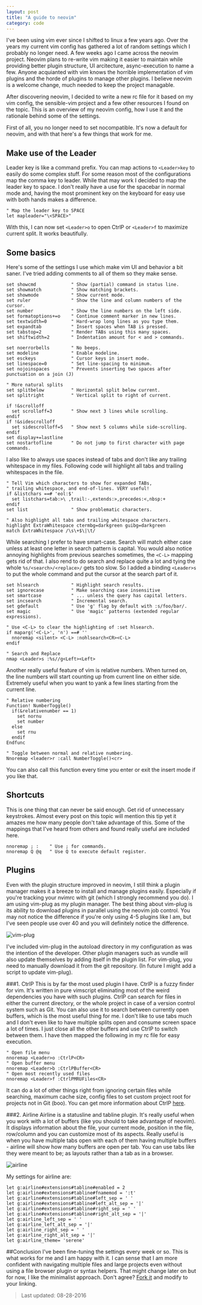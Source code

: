 ```yaml
---
layout: post
title: "A guide to neovim"
category: code
---
```


I've been using vim ever since I shifted to linux a few years ago. Over the years my current vim config has gathered a lot of random settings which I probably no longer need. A few weeks ago I came across the neovim project. Neovim plans to re-write vim making it easier to maintain while providing better plugin structure, UI arcitecture, async-execution to name a few. Anyone acquianted with vim knows the horrible implementation of vim plugins and the horde of plugins to manage other plugins. I believe neovim is a welcome change, much needed to keep the project managable.

After discovering neovim, I decided to write a new rc file for it based on my vim config, the sensible-vim project and a few other resources I found on the topic. This is an overview of my neovim config, how I use it and the rationale behind some of the settings.

First of all, you no longer need to set nocompatible. It's now a default for neovim, and with that here's a few things that work for me.

## Make use of the Leader
Leader key is like a command prefix. You can map actions to ```<Leader>key``` to easily do some complex stuff. For some reason most of the configurations map the comma key to leader. While that may work I decided to map the leader key to space. I don't really have a use for the spacebar in normal mode and, having the most prominent key on the keyboard for easy use with both hands makes a difference.

```vim
" Map the leader key to SPACE
let mapleader="\<SPACE>"
```

With this, I can now set ```<Leader>o``` to open CtrlP or ```<Leader>f``` to maximize current split. It works beautifully.

## Some basics
Here's some of the settings I use which make vim UI and behavior a bit saner. I've tried adding comments to all of them so they make sense.

```vim
set showcmd             " Show (partial) command in status line.
set showmatch           " Show matching brackets.
set showmode            " Show current mode.
set ruler               " Show the line and column numbers of the cursor.
set number              " Show the line numbers on the left side.
set formatoptions+=o    " Continue comment marker in new lines.
set textwidth=0         " Hard-wrap long lines as you type them.
set expandtab           " Insert spaces when TAB is pressed.
set tabstop=2           " Render TABs using this many spaces.
set shiftwidth=2        " Indentation amount for < and > commands.

set noerrorbells        " No beeps.
set modeline            " Enable modeline.
set esckeys             " Cursor keys in insert mode.
set linespace=0         " Set line-spacing to minimum.
set nojoinspaces        " Prevents inserting two spaces after punctuation on a join (J)

" More natural splits
set splitbelow          " Horizontal split below current.
set splitright          " Vertical split to right of current.

if !&scrolloff
  set scrolloff=3       " Show next 3 lines while scrolling.
endif
if !&sidescrolloff
  set sidescrolloff=5   " Show next 5 columns while side-scrolling.
endif
set display+=lastline
set nostartofline       " Do not jump to first character with page commands.
```

I also like to always use spaces instead of tabs and don't like any trailing whitespace in my files. Following code will highlight all tabs and trailing whitespaces in the file.

```vim
" Tell Vim which characters to show for expanded TABs,
" trailing whitespace, and end-of-lines. VERY useful!
if &listchars ==# 'eol:$'
  set listchars=tab:>\ ,trail:-,extends:>,precedes:<,nbsp:+
endif
set list                " Show problematic characters.

" Also highlight all tabs and trailing whitespace characters.
highlight ExtraWhitespace ctermbg=darkgreen guibg=darkgreen
match ExtraWhitespace /\s\+$\|\t/
```

While searching I prefer to have smart-case. Search will match either case unless at least one letter in search pattern is capital. You would also notice annoying highlights from previous searches sometimes, the ```<C-L>``` mapping gets rid of that. I also rend to do search and replace quite a lot and tying the whole ```%s/<search>/<replace>/``` gets too slow. So I added a binding ```<Leader>s``` to put the whole command and put the cursor at the search part of it.

```vim
set hlsearch            " Highlight search results.
set ignorecase          " Make searching case insensitive
set smartcase           " ... unless the query has capital letters.
set incsearch           " Incremental search.
set gdefault            " Use 'g' flag by default with :s/foo/bar/.
set magic               " Use 'magic' patterns (extended regular expressions).

" Use <C-L> to clear the highlighting of :set hlsearch.
if maparg('<C-L>', 'n') ==# ''
  nnoremap <silent> <C-L> :nohlsearch<CR><C-L>
endif

" Search and Replace
nmap <Leader>s :%s//g<Left><Left>
```

Another really useful feature of vim is relative numbers. When turned on, the line numbers will start counting up from current line on either side. Extremely useful when you want to yank a few lines starting from the current line.

```vim
" Relative numbering
Function! NumberToggle()
  if(&relativenumber == 1)
    set nornu
    set number
  else
    set rnu
  endif
Endfunc

" Toggle between normal and relative numbering.
Nnoremap <leader>r :call NumberToggle()<cr>
```

You can also call this function every time you enter or exit the insert mode if you like that.

## Shortcuts
This is one thing that can never be said enough. Get rid of unnecessary keystrokes. Almost every post on this topic will mention this tip yet it amazes me how many people don't take advantage of this. Some of the mappings that I've heard from others and found really useful are included here.

```vim
nnoremap ; :    " Use ; for commands.
nnoremap Q @q   " Use Q to execute default register.
```

## Plugins
Even with the plugin structure improved in neovim, I still think a plugin manager makes it a breeze to install and manage plugins easily. Especially if you're tracking your nvimrc with git (which I strongly recommend you do). I am using vim-plug as my plugin manager. The best thing about vim-plug is its ability to download plugins in parallel using the neovim job control. You may not notice the difference if you're only using 4-5 plugins like I am, but I've seen people use over 40 and you will definitely notice the difference.

![vim-plug](https://raw.githubusercontent.com/junegunn/i/master/vim-plug/installer.gif)

I've included vim-plug in the autoload directory in my configuration as was the intention of the developer. Other plugin managers such as vundle will also update themselves by adding itself in the plugin list. For vim-plug, you need to manually download it from the git repository. (In future I might add a script to update vim-plug).

###1. CtrlP
This is by far the most used plugin I have. CtrlP is a fuzzy finder for vim. It's written in pure vimscript eliminating most of the weird dependencies you have with such plugins. CtrlP can search for files in either the current directory, or the whole project in case of a version control system such as Git. You can also use it to search between currently open buffers, which is the most useful thing for me. I don't like to use tabs much and I don't even like to have multiple splits open and consume screen space a lot of times. I just close all the other buffers and use CtrlP to switch between them. I have then mapped the following in my rc file for easy execution.

```vim
" Open file menu
nnoremap <Leader>o :CtrlP<CR>
" Open buffer menu
nnoremap <Leader>b :CtrlPBuffer<CR>
" Open most recently used files
nnoremap <Leader>f :CtrlPMRUFiles<CR>
```

It can do a lot of other things right from ignoring certain files while searching, maximum cache size, config files to set custom project root for projects not in Git (boo). You can get more information about CtrlP [here](http://kien.github.io/ctrlp.vim/).

###2. Airline
Airline is a statusline and tabline plugin. It's really useful when you work with a lot of buffers (like you should to take advantage of neovim). It displays information about the file, your current mode, position in the file, row/column and you can customize most of its aspects. Really useful is when you have multiple tabs open with each of them having multiple buffers - airline will show how many buffers are open per tab. You can use tabs like they were meant to be; as layouts rather than a tab as in a browser.

![airline](https://github.com/bling/vim-airline/wiki/screenshots/demo.gif)

My settings for airline are:

```vim
let g:airline#extensions#tabline#enabled = 2
let g:airline#extensions#tabline#fnamemod = ':t'
let g:airline#extensions#tabline#left_sep = ' '
let g:airline#extensions#tabline#left_alt_sep = '|'
let g:airline#extensions#tabline#right_sep = ' '
let g:airline#extensions#tabline#right_alt_sep = '|'
let g:airline_left_sep = ' '
let g:airline_left_alt_sep = '|'
let g:airline_right_sep = ' '
let g:airline_right_alt_sep = '|'
let g:airline_theme= 'serene'
```

##Conclusion
I've been fine-tuning the settings every week or so. This is what works for me and I am happy with it. I can sense that I am more confident with navigating multiple files and large projects even without using a file browser plugin or syntax helpers. That might change later on but for now, I like the minimalist approach. Don't agree? [Fork it](http://github.com/adibis/.nvim) and modify to your linking.

>    Last updated: 08-28-2016
